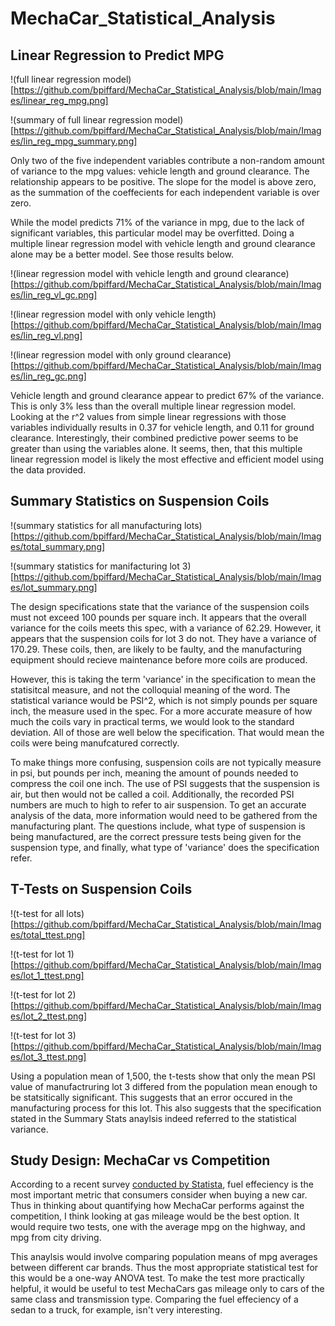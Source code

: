 # MechaCar_Statistical_Analysis

## Linear Regression to Predict MPG
!(full linear regression model)[https://github.com/bpiffard/MechaCar_Statistical_Analysis/blob/main/Images/linear_reg_mpg.png]

!(summary of full linear regression model)[https://github.com/bpiffard/MechaCar_Statistical_Analysis/blob/main/Images/lin_reg_mpg_summary.png]

Only two of the five independent variables contribute a non-random amount of variance to the mpg values: vehicle length and ground clearance. The relationship appears to be positive. The slope for the model is above zero, as the summation of the coeffecients for each independent variable is over zero. 

While the model predicts 71% of the variance in mpg, due to the lack of significant variables, this particular model may be overfitted. Doing a multiple linear regression model with vehicle length and ground clearance alone may be a better model. See those results below.

!(linear regression model with vehicle length and ground clearance)[https://github.com/bpiffard/MechaCar_Statistical_Analysis/blob/main/Images/lin_reg_vl_gc.png]

!(linear regression model with only vehicle length)[https://github.com/bpiffard/MechaCar_Statistical_Analysis/blob/main/Images/lin_reg_vl.png]

!(linear regression model with only ground clearance)[https://github.com/bpiffard/MechaCar_Statistical_Analysis/blob/main/Images/lin_reg_gc.png]

Vehicle length and ground clearance appear to predict 67% of the variance. This is only 3% less than the overall multiple linear regression model. Looking at the r^2 values from simple linear regressions with those variables individually results in 0.37 for vehicle length, and 0.11 for ground clearance. Interestingly, their combined predictive power seems to be greater than using the variables alone. It seems, then, that this multiple linear regression model is likely the most effective and efficient model using the data provided.

## Summary Statistics on Suspension Coils

!(summary statistics for all manufacturing lots)[https://github.com/bpiffard/MechaCar_Statistical_Analysis/blob/main/Images/total_summary.png]

!(summary statistics for manifacturing lot 3)[https://github.com/bpiffard/MechaCar_Statistical_Analysis/blob/main/Images/lot_summary.png]

The design specifications state that the variance of the suspension coils must not exceed 100 pounds per square inch. It appears that the overall variance for the coils meets this spec, with a variance of 62.29. However, it appears that the suspension coils for lot 3 do not. They have a variance of 170.29. These coils, then, are likely to be faulty, and the manufacturing equipment should recieve maintenance before more coils are produced. 

However, this is taking the term 'variance' in the specification to mean the statisitcal measure, and not the colloquial meaning of the word. The statistical variance would be PSI^2, which is not simply pounds per square inch, the measure used in the spec. For a more accurate measure of how much the coils vary in practical terms, we would look to the standard deviation. All of those are well below the specification. That would mean the coils were being manufcatured correctly.

To make things more confusing, suspension coils are not typically measure in psi, but pounds per inch, meaning the amount of pounds needed to compress the coil one inch. The use of PSI suggests that the suspension is air, but then would not be called a coil. Additionally, the recorded PSI numbers are much to high to refer to air suspension. To get an accurate analysis of the data, more information would need to be gathered from the manufacturing plant. The questions include, what type of suspension is being manufactured, are the correct pressure tests being given for the suspension type, and finally, what type of 'variance' does the specification refer.

## T-Tests on Suspension Coils

!(t-test for all lots)[https://github.com/bpiffard/MechaCar_Statistical_Analysis/blob/main/Images/total_ttest.png]

!(t-test for lot 1)[https://github.com/bpiffard/MechaCar_Statistical_Analysis/blob/main/Images/lot_1_ttest.png]

!(t-test for lot 2)[https://github.com/bpiffard/MechaCar_Statistical_Analysis/blob/main/Images/lot_2_ttest.png]

!(t-test for lot 3)[https://github.com/bpiffard/MechaCar_Statistical_Analysis/blob/main/Images/lot_3_ttest.png]

Using a population mean of 1,500, the t-tests show that only the mean PSI value of manufactruring lot 3 differed from the population mean enough to be statsitically significant. This suggests that an error occured in the manufacturing process for this lot. This also suggests that the specification stated in the Summary Stats anaylsis indeed referred to the statistical variance.

## Study Design: MechaCar vs Competition
According to a recent survey [conducted by Statista](https://www.statista.com/chart/13075/most-important-factors-when-buying-a-car/), fuel effeciency is the most important metric that consumers consider when buying a new car. Thus in thinking about quantifying how MechaCar performs against the competition, I think looking at gas mileage would be the best option. It would require two tests, one with the average mpg on the highway, and mpg from city driving. 

This anaylsis would involve comparing population means of mpg averages between different car brands. Thus the most appropriate statistical test for this would be a one-way ANOVA test. To make the test more practically helpful, it would be useful to test MechaCars gas mileage only to cars of the same class and transmission type. Comparing the fuel effeciency of a sedan to a truck, for example, isn't very interesting.
